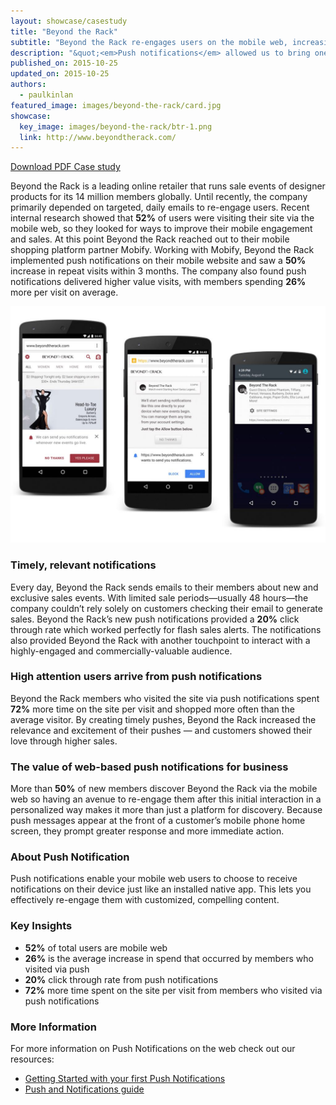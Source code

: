 ```yaml
---
layout: showcase/casestudy
title: "Beyond the Rack"
subtitle: "Beyond the Rack re-engages users on the mobile web, increasing revenue per visit by 26% with push notifications"
description: "&quot;<em>Push notifications</em> allowed us to bring one of the most compelling capabilities from our native app to our mobile site. We see a direct 20% click through rate from push notifications—having another channel to reach our users is a game changer.&quot; <br><br> &mdash;  Richard Cohene, VP Marketing, Beyond the Rack"
published_on: 2015-10-25
updated_on: 2015-10-25
authors:
  - paulkinlan
featured_image: images/beyond-the-rack/card.jpg
showcase:
  key_image: images/beyond-the-rack/btr-1.png
  link: http://www.beyondtherack.com/
---
```


<a class="mdl-button mdl-button--colored mdl-js-button mdl-js-ripple-effect" href="pdfs/btr-web-push-casestudy.pdf">Download PDF Case study</a>

Beyond the Rack is a leading online retailer that runs sale events of designer products
for its 14 million members globally. Until recently, the company primarily depended on 
targeted, daily emails to re-engage users. Recent internal research showed that **52%** of 
users were visiting their site via the mobile web, so they looked for ways to improve 
their mobile engagement and sales. At this point Beyond the Rack reached out to their 
mobile shopping platform partner Mobify. Working with Mobify, Beyond the Rack implemented 
push notifications on their mobile website and saw a **50%** increase in repeat visits within 
3 months. The company also found push notifications delivered higher value visits, with 
members spending **26%** more per visit on average.

<img src="images/beyond-the-rack/btr-steps.jpg" alt="Three steps of Push: Ask, Register, Engage">

### Timely, relevant notifications

Every day, Beyond the Rack sends emails to their members about new and exclusive sales 
events. With limited sale periods—usually 48 hours—the company couldn’t rely solely on 
customers checking their email to generate sales. Beyond the Rack’s new push notifications 
provided a **20%** click through rate which worked perfectly for flash sales alerts. The 
notifications also provided Beyond the Rack with another touchpoint to interact with a 
highly-engaged and commercially-valuable audience.

### High attention users arrive from push notifications

Beyond the Rack members who visited the site via push notifications  spent **72%** more 
time on the site per visit and shopped more often than the average visitor. By creating 
timely pushes, Beyond the Rack increased the relevance and excitement of their pushes &mdash; and 
customers showed their love through higher sales.

### The value of web-based push notifications for business

More than **50%** of new members discover Beyond the Rack via the mobile web so having an 
avenue to re-engage them after this initial interaction in a personalized way makes it more 
than just a platform for discovery. Because push messages appear at the front of a customer’s 
mobile phone home screen, they prompt greater response and more immediate action.

### About Push Notification

Push notifications enable your mobile web users to choose to receive notifications on their
device just like an installed native app. This lets you effectively re-engage them with customized, 
compelling content.

### Key Insights

* **52%** of total users are mobile web
* **26%** is the average increase in spend that occurred by members who visited via push
* **20%** click through rate from push notifications
* **72%** more time spent on the site per visit from members who visited via push notifications

### More Information

For more information on Push Notifications on the web check out our resources:

* [Getting Started with your first Push Notifications](/web/fundamentals/getting-started/push-notifications/)
* [Push and Notifications guide](/web/fundamentals/engage-and-retain/push-notifications/)